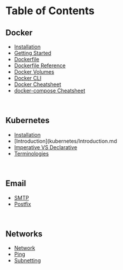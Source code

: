 # Table of Contents

## Docker
* [Installation](docker/Installation.md)
* [Getting Started](docker/GettingStarted.md)
* [Dockerfile](docker/Docker-file.md)
* [Dockerfile Reference](docker/DockerfileReference.md)
* [Docker Volumes](docker/Volumes.md)
* [Docker CLI](docker/CLI.md)
* [Docker Cheatsheet](docker/Docker-Cheatsheet.md)
* [docker-compose Cheatsheet](docker/Docker-Compose-Cheatsheet.md)

<br />

## Kubernetes
* [Installation](kubernetes/Installation.md)
* [Introduction](kubernetes/Introduction.md
* [Imperative VS Declarative](kubernetes/ImperativeVSDeclarative.md)
* [Terminologies](kubernetes/Terms.md)

<br />

## Email
* [SMTP](email/SMTP.md)
* [Postfix](email/Postfix.md)

<br />

## Networks
* [Network](networks/Network.md)
* [Ping](networks/Ping.md)
* [Subnetting](networks/Subnetting.md)